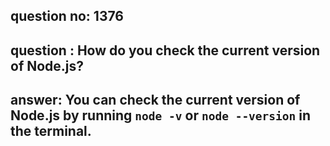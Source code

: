 
      
## question no: 1376

## question : How do you check the current version of Node.js?

## answer: You can check the current version of Node.js by running `node -v` or `node --version` in the terminal.
      